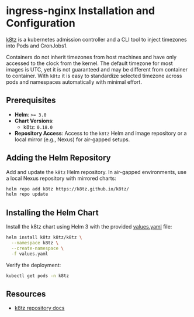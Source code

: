 # ingress-nginx Installation and Configuration

[k8tz](https://github.com/k8tz/k8tz) is a kubernetes admission controller and a CLI tool to inject timezones into Pods and CronJobs1.

Containers do not inherit timezones from host machines and have only accessed to the clock from the kernel. The default timezone for most images is UTC, yet it is not guaranteed and may be different from container to container. With `k8tz` it is easy to standardize selected timezone across pods and namespaces automatically with minimal effort.

## Prerequisites

- **Helm**: `>= 3.0`
- **Chart Versions**:
  - k8tz: `0.18.0`
- **Repository Access**: Access to the `k8tz` Helm and image repository or a local mirror (e.g., Nexus) for air-gapped setups.

## Adding the Helm Repository

Add and update the `k8tz` Helm repository. In air-gapped environments, use a local Nexus repository with mirrored charts:

```bash
helm repo add k8tz https://k8tz.github.io/k8tz/
helm repo update
```

## Installing the Helm Chart

Install the k8tz chart using Helm 3 with the provided [values.yaml](./values.yaml) file:

```bash
helm install k8tz k8tz/k8tz \
  --namespace k8tz \
  --create-namespace \
  -f values.yaml
```

Verify the deployment:

```bash
kubectl get pods -n k8tz
```

## Resources

- [k8tz repository docs](https://github.com/k8tz/k8tz)
